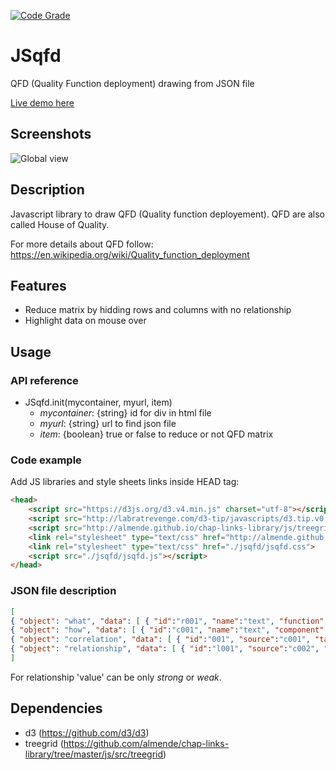 [![Code Grade](https://www.code-inspector.com/project/24173/score/svg)](https://frontend.code-inspector.com/project/24173/dashboard)

# JSqfd
QFD (Quality Function deployment) drawing from JSON file

[Live demo here](https://benardt.github.io/index_jsqfd.htm)

## Screenshots

![Global view](./misc/VueGlobale.png)

## Description

Javascript library to draw QFD (Quality function deployement). QFD are also called House of Quality.

For more details about QFD follow: https://en.wikipedia.org/wiki/Quality_function_deployment

## Features

* Reduce matrix by hidding rows and columns with no relationship
* Highlight data on mouse over

## Usage

### API reference

* JSqfd.init(mycontainer, myurl, item)
  * _mycontainer_: {string} id for div in html file
  * _myurl_: {string} url to find json file
  * _item_: {boolean} true or false to reduce or not QFD matrix

### Code example

Add JS libraries and style sheets links inside HEAD tag:
```html
<head>
	<script src="https://d3js.org/d3.v4.min.js" charset="utf-8"></script>
	<script src="http://labratrevenge.com/d3-tip/javascripts/d3.tip.v0.6.3.js"></script>
	<script src="http://almende.github.io/chap-links-library/js/treegrid/treegrid.js"></script>
	<link rel="stylesheet" type="text/css" href="http://almende.github.io/chap-links-library/js/treegrid/treegrid.css">
	<link rel="stylesheet" type="text/css" href="./jsqfd/jsqfd.css">
	<script src="./jsqfd/jsqfd.js"></script>
</head>
```

### JSON file description

```json
[
{ "object": "what", "data": [ { "id":"r001", "name":"text", "function":"text", "weight":number}, ...]},
{ "object": "how", "data": [ { "id":"c001", "name":"text", "component":"text", "part":"part", "value": "", "importance":"number"}, ...]},
{ "object": "correlation", "data": [ { "id":"001", "source":"c001", "target":"c002" }, ...]},
{ "object": "relationship", "data": [ { "id":"l001", "source":"c002", "target":"r001", "value":"strong"}, ...]}
]
```

For relationship 'value' can be only _strong_ or _weak_.


## Dependencies

* d3 (https://github.com/d3/d3)
* treegrid (https://github.com/almende/chap-links-library/tree/master/js/src/treegrid)

